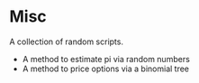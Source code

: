 # Misc

A collection of random scripts.

- A method to estimate pi via random numbers
- A method to price options via a binomial tree